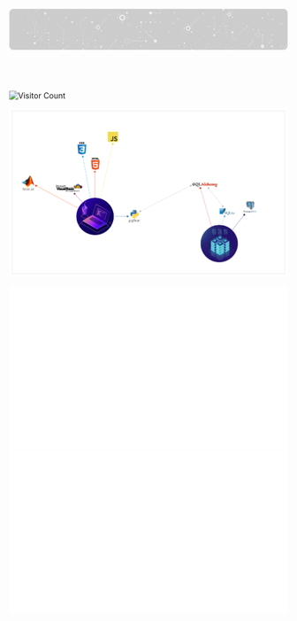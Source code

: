 <p align=center>
  
<img src="https://raw.githubusercontent.com/theidari/theidari/main/background.gif" width="720">
  
</p>

</br>



 



<h1 align=center>
</h1> 


![Visitor Count](https://profile-counter.glitch.me/theidari/count.svg)


<p align="Center">
<img src="https://github.com/theidari/theidari/blob/main/programming2.png" width="725">
</p>

<p align="Center">
<img src="https://raw.githubusercontent.com/theidari/statusrepo/5509c0123193758bea5fd82fefa810a408a95dc3/generated/overview.svg"><img src="https://raw.githubusercontent.com/theidari/statusrepo/5509c0123193758bea5fd82fefa810a408a95dc3/generated/languages.svg">
</p>


